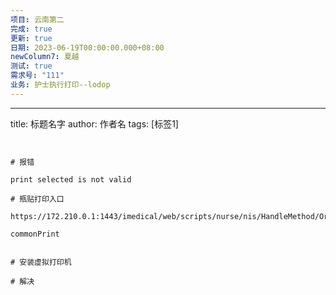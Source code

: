 ```yaml
---
项目: 云南第二
完成: true
更新: true
日期: 2023-06-19T00:00:00.000+08:00
newColumn7: 夏越
测试: true
需求号: "111"
业务: 护士执行打印--lodop
---
```


---
title: 标题名字
author: 作者名
tags: [标签1]
```


# 报错

print selected is not valid

# 瓶贴打印入口

https://172.210.0.1:1443/imedical/web/scripts/nurse/nis/HandleMethod/OrderExcute.js

commonPrint


# 安装虚拟打印机

# 解决